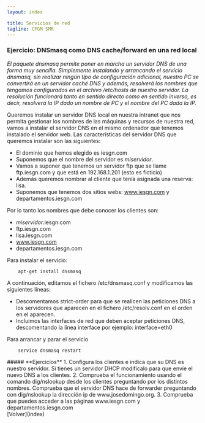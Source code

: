 ```yaml
---
layout: index

title: Servicios de red 
tagline: CFGM SMR
---
```

### Ejercicio: DNSmasq como DNS cache/forward en una red local

*El paquete dnsmasq permite poner en marcha un servidor DNS de una forma muy sencilla. Simplemente instalando y arrancando el servicio dnsmasq, sin realizar ningún tipo de configuración adicional, nuestro PC se convertirá en un servidor caché DNS y además, resolverá los nombres que tengamos configurados en el archivo /etc/hosts de nuestro servidor. La resolución funcionará tanto en sentido directo como en sentido inverso, es decir, resolverá la IP dado un nombre de PC y el nombre del PC dada la IP.*

Queremos instalar un servidor DNS local en nuestra intranet que nos permita gestionar los nombres de las máquinas y recursos de nuestra red, vamos a instalar el servidor DNS en el mismo ordenador que tenemos instalado el servidor web. Las características del servidor DNS que queremos instalar son las siguientes:

* El dominio que hemos elegido es iesgn.com
* Suponemos que el nombre del servidor es *miservidor*.
* Vamos a suponer que tenemos un servidor ftp que se llame ftp.iesgn.com y que está en 192.168.1.201 (esto es ficticio)
* Además queremos nombrar al cliente que tenía asignada una reserva: lisa.
* Suponemos que tenemos dos sitios webs: www.iesgn.com y departamentos.iesgn.com

Por lo tanto los nombres que debe conocer los clientes son:

* *miservidor*.iesgn.com
* ftp.iesgn.com
* lisa.iesgn.com
* www.iesgn.com
* departamentos.iesgn.com

Para instalar el servicio:

        apt-get install dnsmasq

A continuación, editamos el fichero /etc/dnsmasq.conf y modificamos las siguientes líneas:

* Descomentamos strict-order para que se realicen las peticiones DNS a los servidores que aparecen en el fichero /etc/resolv.conf en el orden en el aparecen.
* Incluimos las interfaces de red que deben aceptar peticiones DNS, descomentando la línea interface por ejemplo: interface=eth0

Para arrancar y parar el servicio

        service dnsmasq restart

<div class='ejercicios' markdown='1'>
##### **Ejercicios**
1. Configura los clientes e indica que su DNS es nuestro servidor. Si tienes un servidor DHCP modifícalo para que envíe el nuevo DNS a los clientes.
2. Comprueba el funcionamiento usando el comando dig/nslookup desde los clientes preguntando por los distintos nombres. Comprueba que el servidor DNS hace de forwarder preguntando con dig/nslookup la dirección ip de  www.josedomingo.org.
3. Comprueba que puedes acceder a las páginas www.iesgn.com y departamentos.iesgn.com
</div>
[Volver](index)
